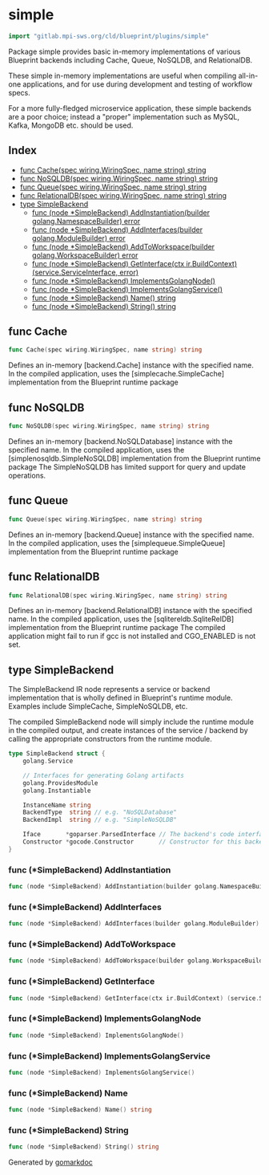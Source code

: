 <!-- Code generated by gomarkdoc. DO NOT EDIT -->

# simple

```go
import "gitlab.mpi-sws.org/cld/blueprint/plugins/simple"
```

Package simple provides basic in\-memory implementations of various Blueprint backends including Cache, Queue, NoSQLDB, and RelationalDB.

These simple in\-memory implementations are useful when compiling all\-in\-one applications, and for use during development and testing of workflow specs.

For a more fully\-fledged microservice application, these simple backends are a poor choice; instead a "proper" implementation such as MySQL, Kafka, MongoDB etc. should be used.

## Index

- [func Cache\(spec wiring.WiringSpec, name string\) string](<#Cache>)
- [func NoSQLDB\(spec wiring.WiringSpec, name string\) string](<#NoSQLDB>)
- [func Queue\(spec wiring.WiringSpec, name string\) string](<#Queue>)
- [func RelationalDB\(spec wiring.WiringSpec, name string\) string](<#RelationalDB>)
- [type SimpleBackend](<#SimpleBackend>)
  - [func \(node \*SimpleBackend\) AddInstantiation\(builder golang.NamespaceBuilder\) error](<#SimpleBackend.AddInstantiation>)
  - [func \(node \*SimpleBackend\) AddInterfaces\(builder golang.ModuleBuilder\) error](<#SimpleBackend.AddInterfaces>)
  - [func \(node \*SimpleBackend\) AddToWorkspace\(builder golang.WorkspaceBuilder\) error](<#SimpleBackend.AddToWorkspace>)
  - [func \(node \*SimpleBackend\) GetInterface\(ctx ir.BuildContext\) \(service.ServiceInterface, error\)](<#SimpleBackend.GetInterface>)
  - [func \(node \*SimpleBackend\) ImplementsGolangNode\(\)](<#SimpleBackend.ImplementsGolangNode>)
  - [func \(node \*SimpleBackend\) ImplementsGolangService\(\)](<#SimpleBackend.ImplementsGolangService>)
  - [func \(node \*SimpleBackend\) Name\(\) string](<#SimpleBackend.Name>)
  - [func \(node \*SimpleBackend\) String\(\) string](<#SimpleBackend.String>)


<a name="Cache"></a>
## func Cache

```go
func Cache(spec wiring.WiringSpec, name string) string
```

Defines an in\-memory \[backend.Cache\] instance with the specified name. In the compiled application, uses the \[simplecache.SimpleCache\] implementation from the Blueprint runtime package

<a name="NoSQLDB"></a>
## func NoSQLDB

```go
func NoSQLDB(spec wiring.WiringSpec, name string) string
```

Defines an in\-memory \[backend.NoSQLDatabase\] instance with the specified name. In the compiled application, uses the \[simplenosqldb.SimpleNoSQLDB\] implementation from the Blueprint runtime package The SimpleNoSQLDB has limited support for query and update operations.

<a name="Queue"></a>
## func Queue

```go
func Queue(spec wiring.WiringSpec, name string) string
```

Defines an in\-memory \[backend.Queue\] instance with the specified name. In the compiled application, uses the \[simplequeue.SimpleQueue\] implementation from the Blueprint runtime package

<a name="RelationalDB"></a>
## func RelationalDB

```go
func RelationalDB(spec wiring.WiringSpec, name string) string
```

Defines an in\-memory \[backend.RelationalDB\] instance with the specified name. In the compiled application, uses the \[sqlitereldb.SqliteRelDB\] implementation from the Blueprint runtime package The compiled application might fail to run if gcc is not installed and CGO\_ENABLED is not set.

<a name="SimpleBackend"></a>
## type SimpleBackend

The SimpleBackend IR node represents a service or backend implementation that is wholly defined in Blueprint's runtime module. Examples include SimpleCache, SimpleNoSQLDB, etc.

The compiled SimpleBackend node will simply include the runtime module in the compiled output, and create instances of the service / backend by calling the appropriate constructors from the runtime module.

```go
type SimpleBackend struct {
    golang.Service

    // Interfaces for generating Golang artifacts
    golang.ProvidesModule
    golang.Instantiable

    InstanceName string
    BackendType  string // e.g. "NoSQLDatabase"
    BackendImpl  string // e.g. "SimpleNoSQLDB"

    Iface       *goparser.ParsedInterface // The backend's code interface
    Constructor *gocode.Constructor       // Constructor for this backend implementation
}
```

<a name="SimpleBackend.AddInstantiation"></a>
### func \(\*SimpleBackend\) AddInstantiation

```go
func (node *SimpleBackend) AddInstantiation(builder golang.NamespaceBuilder) error
```



<a name="SimpleBackend.AddInterfaces"></a>
### func \(\*SimpleBackend\) AddInterfaces

```go
func (node *SimpleBackend) AddInterfaces(builder golang.ModuleBuilder) error
```



<a name="SimpleBackend.AddToWorkspace"></a>
### func \(\*SimpleBackend\) AddToWorkspace

```go
func (node *SimpleBackend) AddToWorkspace(builder golang.WorkspaceBuilder) error
```



<a name="SimpleBackend.GetInterface"></a>
### func \(\*SimpleBackend\) GetInterface

```go
func (node *SimpleBackend) GetInterface(ctx ir.BuildContext) (service.ServiceInterface, error)
```



<a name="SimpleBackend.ImplementsGolangNode"></a>
### func \(\*SimpleBackend\) ImplementsGolangNode

```go
func (node *SimpleBackend) ImplementsGolangNode()
```



<a name="SimpleBackend.ImplementsGolangService"></a>
### func \(\*SimpleBackend\) ImplementsGolangService

```go
func (node *SimpleBackend) ImplementsGolangService()
```



<a name="SimpleBackend.Name"></a>
### func \(\*SimpleBackend\) Name

```go
func (node *SimpleBackend) Name() string
```



<a name="SimpleBackend.String"></a>
### func \(\*SimpleBackend\) String

```go
func (node *SimpleBackend) String() string
```



Generated by [gomarkdoc](<https://github.com/princjef/gomarkdoc>)
